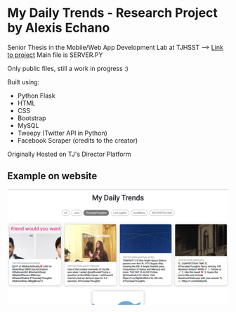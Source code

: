 # My Daily Trends - Research Project by Alexis Echano
Senior Thesis in the Mobile/Web App Development Lab at TJHSST --> [Link to project](https://user.tjhsst.edu/2020aechano/home "My Daily Trends")
Main file is SERVER.PY

Only public files, still a work in progress :)

Built using:
* Python Flask
* HTML
* CSS
* Bootstrap
* MySQL
* Tweepy (Twitter API in Python)
* Facebook Scraper (credits to the creator)

Originally Hosted on TJ's Director Platform

## Example on website
![Website home](example-mdt.png)
